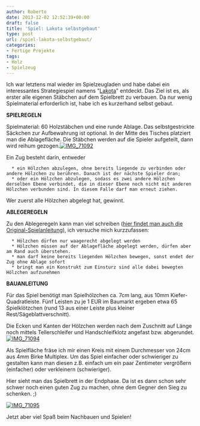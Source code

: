 ```yaml
---
author: Roberto
date: 2013-12-02 12:52:39+00:00
draft: false
title: 'Spiel: Lakota selbstgebaut'
type: post
url: /spiel-lakota-selbstgebaut/
categories:
- Fertige Projekte
tags:
- Holz
- Spielzeug
---
```


Ich war letztens mal wieder im Spielzeugladen und habe dabei ein interessantes Strategiespiel namens "[Lakota](http:/https://www.kosmos.de/produktdetail-1-1/lakota-1832/)" entdeckt. Das Ziel ist es, als erster alle eigenen Stäbchen auf dem Spielbrett zu verbauen. Da nur wenig Spielmaterial erforderlich ist, habe ich es kurzerhand selbst gebaut.<!-- more -->

**SPIELREGELN**

Spielmaterial: 60 Holzstäbchen und eine runde Ablage. Das selbstgestrickte Säckchen zur Aufbewahrung ist optional. In der Mitte des Tisches platziert man die Ablagefläche. Die Stäbchen werden auf die Spieler aufgeteilt, dann wird reihum gezogen.[![IMG_71092](https://eigenbaukombinat.de/wp-content/uploads/2013/05/IMG_71092-1024x767.jpg)
](https://eigenbaukombinat.de/wp-content/uploads/2013/05/IMG_71092.jpg)

Ein Zug besteht darin, entweder



	  * ein Hölzchen abzulegen, ohne bereits liegende zu verbinden oder andere Hölzchen zu berühren. Danach ist der nächste Spieler dran;
	  * oder ein Hölzchen abzulegen, sodass es zwei andere Hölzchen derselben Ebene verbindet, die in dieser Ebene noch nicht mit anderen Hölzchen verbunden sind. In diesem Falle darf man erneut ziehen.

Wer zuerst alle Hölzchen abgelegt hat, gewinnt.

**ABLEGEREGELN**

Zu den Ablegeregeln kann man viel schreiben ([hier findet man auch die Original-Spielanleitung](http:/https://www.kosmos.de/produktdetail-1-1/lakota-1832/)), ich versuche mich kurzzufassen:



	  * Hölzchen dürfen nur waagerecht abgelegt werden
	  * Hölzchen müssen auf der Ablagefläche abgelegt werden, dürfen aber am Rand auch überstehen.
	  * man darf keine bereits liegenden Hölzchen bewegen, sonst endet der Zug ohne Ablage sofort
	  * bringt man ein Konstrukt zum Einsturz sind alle dabei bewegten Hölzchen aufzunehmen

**BAUANLEITUNG**

Für das Spiel benötigt man Spielhölzchen ca. 7cm lang, aus 10mm Kiefer-Quadratleiste. Fünf Leisten zu je 1 EUR im Baumarkt ergeben etwa 65 Spielklötzchen (rund 13 aus einer Leiste plus kleiner Rest/Sägeblattverschnitt).

Die Ecken und Kanten der Hölzchen werden nach dem Zuschnitt auf Länge noch mittels Tellerschleifer und Handschleifklotz angefast bzw. abgerundet.[![IMG_71094](https://eigenbaukombinat.de/wp-content/uploads/2013/05/IMG_71094-1024x682.jpg)
](https://eigenbaukombinat.de/wp-content/uploads/2013/05/IMG_71094.jpg)

Als Spielfläche fräse ich mir einen Kreis mit einem Durchmesser von 24cm aus 4mm Birke Multiplex. Um das Spiel einfacher oder schwieriger zu gestalten kann man diesen z.B. einfach um ein paar Zentimeter vergrößern (einfacher) oder verkleinern (schwieriger).

Hier sieht man das Spielbrett in der Endphase. Da ist es dann schon sehr schwer noch einen guten Zug zu machen, ohne dem Gegner den Sieg zu schenken. ;)

[![IMG_71095](https://eigenbaukombinat.de/wp-content/uploads/2013/05/IMG_71095-1024x767.jpg)
](https://eigenbaukombinat.de/wp-content/uploads/2013/05/IMG_71095.jpg)

Jetzt aber viel Spaß beim Nachbauen und Spielen!
